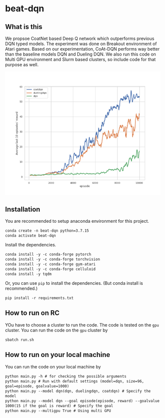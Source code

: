 # beat-dqn

## What is this
We propsoe CoatNet based Deep Q network which outperforms previous DQN typed models. The experiment was done on Breakout environment of Atari games.
Based on our experimentation, CoAt-DQN performs way better than the baseline models DQN and Dueling DQN.
We also run this code on Multi GPU environment and Slurm based clusters, so include code for that purpose as well.

![comparison graph](images/coatdqn_w_baselines.png)

## Installation
You are recommended to setup anaconda environment for this project.

    conda create -n beat-dqn python=3.7.15
    conda activate beat-dqn

Install the dependencies.

    conda install -y -c conda-forge pytorch
    conda install -y -c conda-forge torchvision
    conda install -y -c conda-forge gym-atari
    conda install -y -c conda-forge celluloid
    conda install -y tqdm

Or, you can use `pip` to install the dependencies. (But conda install is recommended.)

    pip install -r requirements.txt

## How to run on RC
YOu have to choose a cluster to run the code. The code is tested on the `gpu` cluster. You can run the code on the `gpu` cluster by

    sbatch run.sh

## How to run on your local machine
You can run the code on your local machine by

    python main.py -h # for checking the possible arguments
    python main.py # Run with default settings (model=dqn, size=96, goal=episode, goalvalue=1000)
    python main.py --model dqn(dqn, duelingdqn, coatdqn) # Specify the model
    python main.py --model dqn --goal episode(episode, reward) --goalvalue 1000(15 if the goal is reward) # Specify the goal
    python main.py --multigpu True # Using multi GPU

